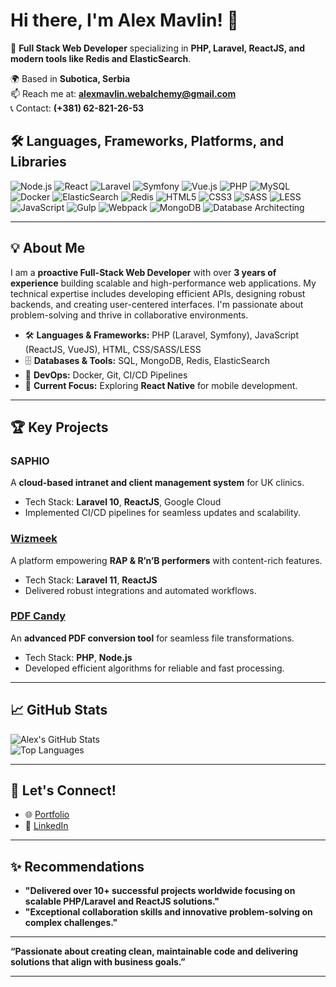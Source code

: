 # Hi there, I'm Alex Mavlin! 👋  
🚀 **Full Stack Web Developer** specializing in **PHP, Laravel, ReactJS, and modern tools like Redis and ElasticSearch**.  

🌍 Based in **Subotica, Serbia**  
📫 Reach me at: **[alexmavlin.webalchemy@gmail.com](mailto:alexmavlin.webalchemy@gmail.com)**  
📞 Contact: **(+381) 62-821-26-53**  

## 🛠️ Languages, Frameworks, Platforms, and Libraries
![Node.js](https://img.shields.io/badge/Node.js-339933?style=for-the-badge&logo=nodedotjs&logoColor=white)
![React](https://img.shields.io/badge/React-61DAFB?style=for-the-badge&logo=react&logoColor=black)
![Laravel](https://img.shields.io/badge/Laravel-FF2D20?style=for-the-badge&logo=laravel&logoColor=white)
![Symfony](https://img.shields.io/badge/Symfony-000000?style=for-the-badge&logo=symfony&logoColor=white)
![Vue.js](https://img.shields.io/badge/Vue.js-4FC08D?style=for-the-badge&logo=vue.js&logoColor=white)
![PHP](https://img.shields.io/badge/PHP-777BB4?style=for-the-badge&logo=php&logoColor=white)
![MySQL](https://img.shields.io/badge/MySQL-4479A1?style=for-the-badge&logo=mysql&logoColor=white)
![Docker](https://img.shields.io/badge/Docker-2496ED?style=for-the-badge&logo=docker&logoColor=white)
![ElasticSearch](https://img.shields.io/badge/ElasticSearch-005571?style=for-the-badge&logo=elasticsearch&logoColor=white)
![Redis](https://img.shields.io/badge/Redis-DC382D?style=for-the-badge&logo=redis&logoColor=white)
![HTML5](https://img.shields.io/badge/HTML5-E34F26?style=for-the-badge&logo=html5&logoColor=white)
![CSS3](https://img.shields.io/badge/CSS3-1572B6?style=for-the-badge&logo=css3&logoColor=white)
![SASS](https://img.shields.io/badge/SASS-CC6699?style=for-the-badge&logo=sass&logoColor=white)
![LESS](https://img.shields.io/badge/LESS-1D365D?style=for-the-badge&logo=less&logoColor=white)
![JavaScript](https://img.shields.io/badge/JavaScript-F7DF1E?style=for-the-badge&logo=javascript&logoColor=black)
![Gulp](https://img.shields.io/badge/Gulp-CF4647?style=for-the-badge&logo=gulp&logoColor=white)
![Webpack](https://img.shields.io/badge/Webpack-8DD6F9?style=for-the-badge&logo=webpack&logoColor=black)
![MongoDB](https://img.shields.io/badge/MongoDB-47A248?style=for-the-badge&logo=mongodb&logoColor=white)
![Database Architecting](https://img.shields.io/badge/DB%20Architecting-000000?style=for-the-badge&logo=databricks&logoColor=white)

---

## 💡 About Me  
I am a **proactive Full-Stack Web Developer** with over **3 years of experience** building scalable and high-performance web applications. My technical expertise includes developing efficient APIs, designing robust backends, and creating user-centered interfaces. I'm passionate about problem-solving and thrive in collaborative environments.  

- 🛠 **Languages & Frameworks:** PHP (Laravel, Symfony), JavaScript (ReactJS, VueJS), HTML, CSS/SASS/LESS  
- 🗄️ **Databases & Tools:** SQL, MongoDB, Redis, ElasticSearch  
- 🐳 **DevOps:** Docker, Git, CI/CD Pipelines  
- 🌟 **Current Focus:** Exploring **React Native** for mobile development.  

---

## 🏆 Key Projects  

### **SAPHIO**  
A **cloud-based intranet and client management system** for UK clinics.  
- Tech Stack: **Laravel 10**, **ReactJS**, Google Cloud  
- Implemented CI/CD pipelines for seamless updates and scalability.   

### **[Wizmeek](https://wizmeek.com/)**  
A platform empowering **RAP & R’n’B performers** with content-rich features.  
- Tech Stack: **Laravel 11**, **ReactJS**  
- Delivered robust integrations and automated workflows.  

### **[PDF Candy](https://pdfcandy.com/)**  
An **advanced PDF conversion tool** for seamless file transformations.  
- Tech Stack: **PHP**, **Node.js**  
- Developed efficient algorithms for reliable and fast processing.  

---

## 📈 GitHub Stats  
![Alex's GitHub Stats](https://github-readme-stats.vercel.app/api?username=alexmavlin&show_icons=true&theme=radical)  
![Top Languages](https://github-readme-stats.vercel.app/api/top-langs/?username=alexmavlin&layout=compact&theme=radical)  

---

## 🌟 Let's Connect!  
- 🌐 [Portfolio](https://alexmavlin.github.io)  
- 💼 [LinkedIn](https://www.linkedin.com/in/alex-mavlin-5517a6334/)  

---

## ✨ Recommendations  
- **"Delivered over 10+ successful projects worldwide focusing on scalable PHP/Laravel and ReactJS solutions."**  
- **"Exceptional collaboration skills and innovative problem-solving on complex challenges."**

---

**“Passionate about creating clean, maintainable code and delivering solutions that align with business goals.”**  

---

